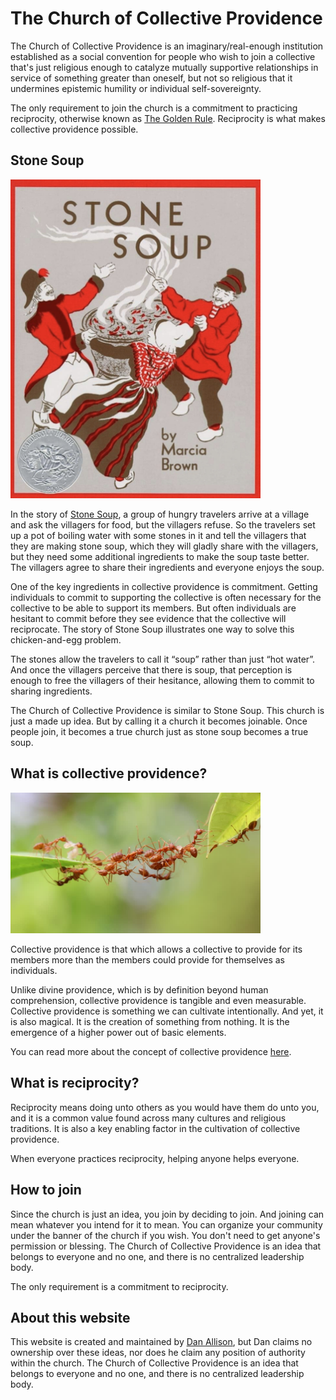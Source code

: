 # The Church of Collective Providence

The Church of Collective Providence is an imaginary/real-enough institution established as a social convention for people who wish to join a collective that's just religious enough to catalyze mutually supportive relationships in service of something greater than oneself, but not so religious that it undermines epistemic humility or individual self-sovereignty.

The only requirement to join the church is a commitment to practicing reciprocity, otherwise known as [The Golden Rule](https://en.wikipedia.org/wiki/Golden_Rule). Reciprocity is what makes collective providence possible.

## Stone Soup

<img src="stone-soup.jpg" width="400px">

In the story of [Stone Soup](https://en.wikipedia.org/wiki/Stone_Soup), a group of hungry travelers arrive at a village and ask the villagers for food, but the villagers refuse. So the travelers set up a pot of boiling water with some stones in it and tell the villagers that they are making stone soup, which they will gladly share with the villagers, but they need some additional ingredients to make the soup taste better. The villagers agree to share their ingredients and everyone enjoys the soup. 

One of the key ingredients in collective providence is commitment. Getting individuals to commit to supporting the collective is often necessary for the collective to be able to support its members. But often individuals are hesitant to commit before they see evidence that the collective will reciprocate. The story of Stone Soup illustrates one way to solve this chicken-and-egg problem.

The stones allow the travelers to call it “soup” rather than just “hot water”. And once the villagers perceive that there is soup, that perception is enough to free the villagers of their hesitance, allowing them to commit to sharing ingredients.

The Church of Collective Providence is similar to Stone Soup. This church is just a made up idea. But by calling it a church it becomes joinable. Once people join, it becomes a true church just as stone soup becomes a true soup.

## What is collective providence?

<img src="ant-bridge.jpg" width="400px">

Collective providence is that which allows a collective to provide for its members more than the members could provide for themselves as individuals.

Unlike divine providence, which is by definition beyond human comprehension, collective providence is tangible and even measurable. Collective providence is something we can cultivate intentionally. And yet, it is also magical. It is the creation of something from nothing. It is the emergence of a higher power out of basic elements.

You can read more about the concept of collective providence [here](https://danallison.info/writings/collective-providence).

## What is reciprocity?

Reciprocity means doing unto others as you would have them do unto you, and it is a common value found across many cultures and religious traditions. It is also a key enabling factor in the cultivation of collective providence. 

When everyone practices reciprocity, helping anyone helps everyone.

## How to join

Since the church is just an idea, you join by deciding to join. And joining can mean whatever you intend for it to mean. You can organize your community under the banner of the church if you wish. You don't need to get anyone's permission or blessing. The Church of Collective Providence is an idea that belongs to everyone and no one, and there is no centralized leadership body.

The only requirement is a commitment to reciprocity.

## About this website

This website is created and maintained by [Dan Allison](https://danallison.info), but Dan claims no ownership over these ideas, nor does he claim any position of authority within the church. The Church of Collective Providence is an idea that belongs to everyone and no one, and there is no centralized leadership body.
